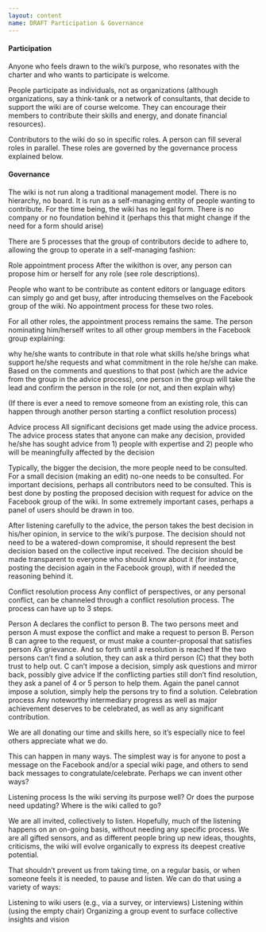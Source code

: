 ```yaml
---
layout: content
name: DRAFT Participation & Governance
---
```

#### Participation

Anyone who feels drawn to the wiki’s purpose, who resonates with the charter and who wants to participate is welcome.

People participate as individuals, not as organizations (although organizations, say a think-tank or a network of consultants, that decide to support the wiki are of course welcome. They can encourage their members to contribute their skills and energy, and donate financial resources).

Contributors to the wiki do so in specific roles. A person can fill several roles in parallel. These roles are governed by the governance process explained below.

#### Governance

The wiki is not run along a traditional management model. There is no hierarchy, no board. It is run as a self-managing entity of people wanting to contribute. For the time being, the wiki has no legal form. There is no company or no foundation behind it (perhaps this that might change if the need for a form should arise)

There are 5 processes that the group of contributors decide to adhere to, allowing the group to operate in a self-managing fashion:

Role appointment process
After the wikithon is over, any person can propose him or herself for any role (see role descriptions).

People who want to be contribute as content editors or language editors can simply go and get busy, after introducing themselves on the Facebook group of the wiki. No appointment process for these two roles.

For all other roles, the appointment process remains the same. The person nominating him/herself writes to all other group members in the Facebook group explaining:

why he/she wants to contribute in that role
what skills he/she brings
what support he/she requests
and what commitment in the role he/she can make.
Based on the comments and questions to that post (which are the advice from the group in the advice process), one person in the group will take the lead and confirm the person in the role (or not, and then explain why)

(If there is ever a need to remove someone from an existing role, this can happen through another person starting a conflict resolution process)

Advice process
All significant decisions get made using the advice process. The advice process states that anyone can make any decision, provided he/she has sought advice from 1) people with expertise and 2) people who will be meaningfully affected by the decision

Typically, the bigger the decision, the more people need to be consulted. For a small decision (making an edit) no-one needs to be consulted. For important decisions, perhaps all contributors need to be consulted. This is best done by posting the proposed decision with request for advice on the Facebook group of the wiki. In some extremely important cases, perhaps a panel of users should be drawn in too.

After listening carefully to the advice, the person takes the best decision in his/her opinion, in service to the wiki’s purpose. The decision should not need to be a watered-down compromise, it should represent the best decision based on the collective input received. The decision should be made transparent to everyone who should know about it (for instance, posting the decision again in the Facebook group), with if needed the reasoning behind it.

Conflict resolution process
Any conflict of perspectives, or any personal conflict, can be channeled through a conflict resolution process. The process can have up to 3 steps.

Person A declares the conflict to person B. The two persons meet and person A must expose the conflict and make a request to person B. Person B can agree to the request, or must make a counter-proposal that satisfies person A’s grievance. And so forth until a resolution is reached
If the two persons can’t find a solution, they can ask a third person (C) that they both trust to help out. C can’t impose a decision, simply ask questions and mirror back, possibly give advice
If the conflicting parties still don’t find resolution, they ask a panel of 4 or 5 person to help them. Again the panel cannot impose a solution, simply help the persons try to find a solution.
Celebration process
Any noteworthy intermediary progress as well as major achievement deserves to be celebrated, as well as any significant contribution.

We are all donating our time and skills here, so it’s especially nice to feel others appreciate what we do. 

This can happen in many ways. The simplest way is for anyone to post a message on the Facebook and/or a special wiki page, and others to send back messages to congratulate/celebrate. Perhaps we can invent other ways?

Listening process
Is the wiki serving its purpose well? Or does the purpose need updating? Where is the wiki called to go?

We are all invited, collectively to listen. Hopefully, much of the listening happens on an on-going basis, without needing any specific process. We are all gifted sensors, and as different people bring up new ideas, thoughts, criticisms, the wiki will evolve organically to express its deepest creative potential.

That shouldn’t prevent us from taking time, on a regular basis, or when someone feels it is needed, to pause and listen. We can do that using a variety of ways:

Listening to wiki users (e.g., via a survey, or interviews)
Listening within (using the empty chair)
Organizing a group event to surface collective insights and vision